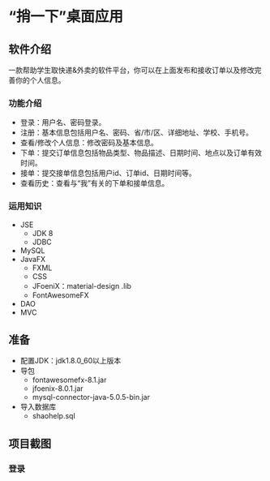 # “捎一下”桌面应用

## 软件介绍
一款帮助学生取快递&外卖的软件平台，你可以在上面发布和接收订单以及修改完善你的个人信息。

### 功能介绍

- 登录：用户名、密码登录。
- 注册：基本信息包括用户名、密码、省/市/区、详细地址、学校、手机号。
- 查看/修改个人信息：修改密码及基本信息。
- 下单：提交订单信息包括物品类型、物品描述、日期时间、地点以及订单有效时间。
- 接单：提交接单信息包括用户id、订单id、日期时间等。
- 查看历史：查看与“我”有关的下单和接单信息。

### 运用知识

- JSE
  - JDK 8
  - JDBC
- MySQL
- JavaFX
  - FXML
  - CSS
  - JFoeniX：material-design .lib  
  - FontAwesomeFX
- DAO
- MVC

## 准备

- 配置JDK：jdk1.8.0_60以上版本
- 导包
  - fontawesomefx-8.1.jar
  - jfoenix-8.0.1.jar
  - mysql-connector-java-5.0.5-bin.jar
- 导入数据库
  - shaohelp.sql

## 项目截图

### 登录

